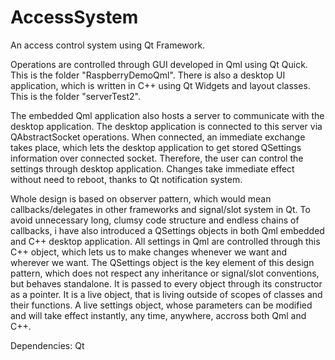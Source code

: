 # AccessSystem

An access control system using Qt Framework.

Operations are controlled through GUI developed in Qml using Qt Quick. This is the folder "RaspberryDemoQml". There is also a desktop UI application, which is written in C++ using Qt Widgets and layout classes. This is the folder "serverTest2".

The embedded Qml application also hosts a server to communicate with the desktop application. The desktop application is connected to this server via QAbstractSocket operations. When connected, an immediate exchange takes place, which lets the desktop application to get stored QSettings information over connected socket. Therefore, the user can control the settings through desktop application. Changes take immediate effect without need to reboot, thanks to Qt notification system.

Whole design is based on observer pattern, which would mean callbacks/delegates in other frameworks and signal/slot system in Qt. To avoid unnecessary long, clumsy code structure and endless chains of callbacks, i have also introduced a QSettings objects in both Qml embedded and C++ desktop application. All settings in Qml are controlled through this C++ object, which lets us to make changes whenever we want and wherever we want. The QSettings object is the key element of this design pattern, which does not respect any inheritance or signal/slot conventions, but behaves standalone. It is passed to every object through its constructor as a pointer. It is a live object, that is living outside of scopes of classes and their functions. A live settings object, whose parameters can be modified and will take effect instantly, any time, anywhere, accross both Qml and C++.

Dependencies: Qt
